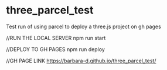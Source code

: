 # three_parcel_test

Test run of using parcel to deploy a three.js project on gh pages

//RUN THE LOCAL SERVER
npm run start

//DEPLOY TO GH PAGES
npm run deploy

//GH PAGE LINK
https://barbara-d.github.io/three_parcel_test/
